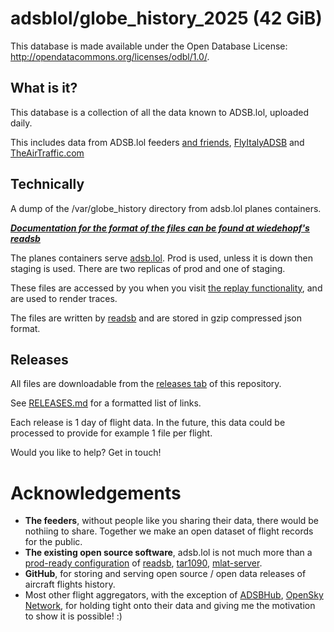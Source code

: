 # adsblol/globe_history_2025 (42 GiB)

This database is made available under the Open Database License: http://opendatacommons.org/licenses/odbl/1.0/.

## What is it?

This database is a collection of all the data known to ADSB.lol, uploaded daily.

This includes data from ADSB.lol feeders [and friends](https://www.adsb.lol/docs/acknowledgements/partners/), [FlyItalyADSB](https://flyitalyadsb.com/) and [TheAirTraffic.com](https://theairtraffic.com)

## Technically

A dump of the /var/globe_history directory from adsb.lol planes containers.

***[Documentation for the format of the files can be found at wiedehopf's readsb](https://github.com/wiedehopf/readsb/blob/dev/README-json.md#trace-jsons)***

The planes containers serve [adsb.lol](https://adsb.lol). Prod is used, unless it is down then staging is used. There are two replicas of prod and one of staging.

These files are accessed by you when you visit [the replay functionality](https://adsb.lol?r), and are used to render traces.

The files are written by [readsb](https://github.com/wiedehopf/readsb) and are stored in gzip compressed json format.

## Releases

All files are downloadable from the [releases tab](https://github.com/adsblol/globe_history_2024/releases) of this repository.

See [RELEASES.md](RELEASES.md) for a formatted list of links.

Each release is 1 day of flight data. In the future, this data could be processed to provide for example 1 file per flight.

Would you like to help? Get in touch!

# Acknowledgements

- **The feeders**, without people like you sharing their data, there would be nothiing to share. Together we make an open dataset of flight records for the public.
- **The existing open source software**, adsb.lol is not much more than a [prod-ready configuration](https://github.com/adsblol/infra) of [readsb](https://github.com/wiedehopf/readsb), [tar1090](https://github.com/wiedehopf/tar1090), [mlat-server](https://github.com/wiedehopf/mlat-server).
- **GitHub**, for storing and serving open source / open data releases of aircraft flights history.
- Most other flight aggregators, with the exception of [ADSBHub](https://www.adsbhub.org/), [OpenSky Network](https://opensky-network.org/), for holding tight onto their data and giving me the motivation to show it is possible! :)
